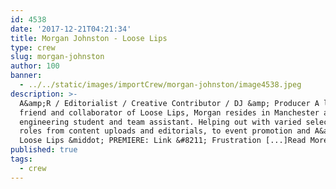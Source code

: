 ```yaml
---
id: 4538
date: '2017-12-21T04:21:34'
title: Morgan Johnston - Loose Lips
type: crew
slug: morgan-johnston
author: 100
banner:
  - ../../static/images/importCrew/morgan-johnston/image4538.jpeg
description: >-
  A&amp;R / Editorialist / Creative Contributor / DJ &amp; Producer A long time
  friend and collaborator of Loose Lips, Morgan resides in Manchester as a sound
  engineering student and team assistant. Helping out with varied selection of
  roles from content uploads and editorials, to event promotion and A&amp;R.
  Loose Lips &middot; PREMIERE: Link &#8211; Frustration [...]Read More...
published: true
tags:
  - crew
---
```

